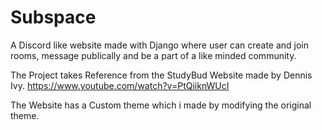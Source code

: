 # Subspace
A Discord like website made with Django where user can create and join rooms, message publically and be a part of a like minded community.

The Project takes Reference from the StudyBud Website made by Dennis Ivy.
https://www.youtube.com/watch?v=PtQiiknWUcI

The Website has a Custom theme which i made by modifying the original theme.
